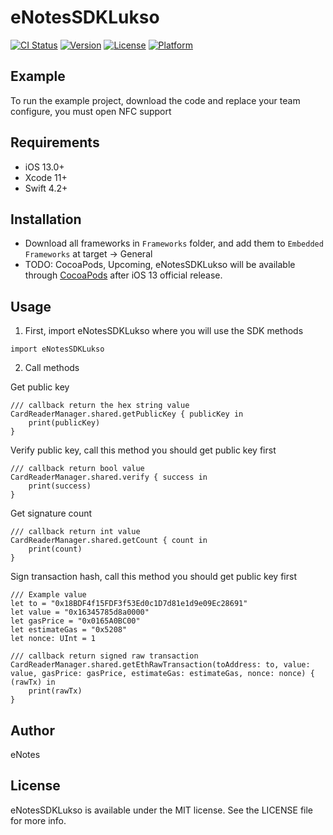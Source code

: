 # eNotesSDKLukso

[![CI Status](https://img.shields.io/travis/Smiacter/eNotesSDKLukso.svg?style=flat)](https://travis-ci.org/Smiacter/eNotesSDKLukso)
[![Version](https://img.shields.io/cocoapods/v/eNotesSDKLukso.svg?style=flat)](https://cocoapods.org/pods/eNotesSDKLukso)
[![License](https://img.shields.io/cocoapods/l/eNotesSDKLukso.svg?style=flat)](https://cocoapods.org/pods/eNotesSDKLukso)
[![Platform](https://img.shields.io/cocoapods/p/eNotesSDKLukso.svg?style=flat)](https://cocoapods.org/pods/eNotesSDKLukso)

## Example

To run the example project, download the code and replace your team configure, you must open NFC support

## Requirements

- iOS 13.0+
- Xcode 11+
- Swift 4.2+

## Installation

- Download all frameworks in `Frameworks` folder, and add them to `Embedded Frameworks` at target -> General
- TODO: CocoaPods, Upcoming, eNotesSDKLukso will be available through [CocoaPods](https://cocoapods.org) after iOS 13 official release.

## Usage

1. First, import eNotesSDKLukso where you will use the SDK methods

```
import eNotesSDKLukso
```

2. Call methods

Get public key

```
/// callback return the hex string value
CardReaderManager.shared.getPublicKey { publicKey in
	print(publicKey)  
}
```

Verify public key, call this method you should get public key first
```
/// callback return bool value
CardReaderManager.shared.verify { success in
    print(success)       
}
```

Get signature count

```
/// callback return int value
CardReaderManager.shared.getCount { count in
	print(count)  
}
```

Sign transaction hash, call this method you should get public key first

```
/// Example value
let to = "0x18BDF4f15FDF3f53Ed0c1D7d81e1d9e09Ec28691"
let value = "0x16345785d8a0000"
let gasPrice = "0x0165A0BC00"
let estimateGas = "0x5208"
let nonce: UInt = 1

/// callback return signed raw transaction
CardReaderManager.shared.getEthRawTransaction(toAddress: to, value: value, gasPrice: gasPrice, estimateGas: estimateGas, nonce: nonce) { (rawTx) in
	print(rawTx)
}
```

## Author

eNotes

## License

eNotesSDKLukso is available under the MIT license. See the LICENSE file for more info.
